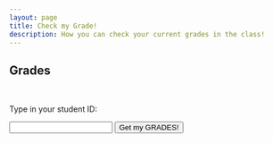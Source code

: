 ```yaml
---
layout: page
title: Check my Grade!
description: How you can check your current grades in the class!
---
```


## Grades

<br>
<p>Type in your student ID:</p>
<input type="text" id="myInput">
<button onclick="displayValue()">Get my GRADES!</button>

<script src="https://unpkg.com/react@18/umd/react.development.js" crossorigin></script>
<script src="https://unpkg.com/react-dom@18/umd/react-dom.development.js" crossorigin></script>   
<script src="https://unpkg.com/react-json-view@1.21.3/dist/main.js"></script>   
 
<script>
  function displayValue() {
    const inputValue = document.getElementById("myInput").value;
    document.getElementById("output").textContent = inputValue;

    const grades = {
	    "123": {
			"HWs": {
	      		"HW0": "100%",
	    		"HW1": "50%"  			
			},
			"Labs" : {
	      		"Lab 0": "100%",
	    		"Lab 1": "50%"  
			}
		}
	};

	ReactDOM.render(
      <ReactJson src={grades[inputValue]}/>,
      document.getElementById('output')
    );

    console.log(grades[inputValue]);
    document.getElementById("output").textContent = JSON.stringify(grades[inputValue]); 
  }
</script>

<p id="output"></p>